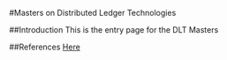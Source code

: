 
#Masters on Distributed Ledger Technologies

##Introduction
This is the entry page for the DLT Masters

##References
[Here](References.md)
